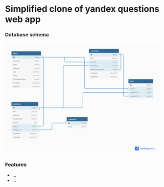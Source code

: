 # Simplified clone of yandex questions web app

### Database schema
![Database schema](./database-schema.png)

### Features
- ...
- ...